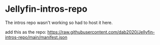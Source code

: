 # Jellyfin-intros-repo
The intros repo wasn't working so had to host it here.

add this as the repo: https://raw.githubusercontent.com/dab2020/Jellyfin-intros-repo/main/manifest.json
